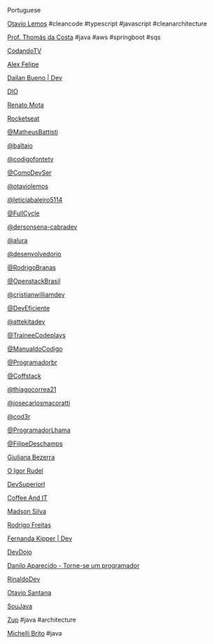 Portuguese

[Otavio Lemos](https://www.youtube.com/@otaviolemos/videos) #cleancode #typescript #javascript #cleanarchitecture 

[Prof. Thomás da Costa](https://www.youtube.com/@thomasdacosta/videos) #java #aws #springboot #sqs 

[CodandoTV](https://www.youtube.com/@CodandoTV/videos)

[Alex Felipe](https://www.youtube.com/@AlexFelipeDev/videos)

[Dailan Bueno | Dev](https://www.youtube.com/@daylanbueno/videos)

[DIO](https://www.youtube.com/@diomakethechange/videos)

[Renato Mota](https://www.youtube.com/@RenatoMotaDev/videos/videos)

[Rocketseat](https://www.youtube.com/@rocketseat/videos)

[@MatheusBattisti](https://www.youtube.com/@MatheusBattisti/videos)

[@baltaio](https://www.youtube.com/@baltaio/videos)

[@codigofontetv](https://www.youtube.com/@codigofontetv/videos)

[@ComoDevSer](https://www.youtube.com/@ComoDevSer/videos)

[@otaviolemos](https://www.youtube.com/@otaviolemos/videos)

[@leticiabaleiro5114](https://www.youtube.com/@leticiabaleiro5114/videos)

[@FullCycle](https://www.youtube.com/@FullCycle/videos)

[@dersonsena-cabradev](https://www.youtube.com/@dersonsena-cabradev/videos)

[@alura](https://www.youtube.com/@alura/videos)

[@desenvolvedorio](https://www.youtube.com/@desenvolvedorio/videos)

[@RodrigoBranas](https://www.youtube.com/@RodrigoBranas/videos)

[@OpenstackBrasil](https://www.youtube.com/@OpenstackBrasil/videos)

[@cristianwilliamdev](https://www.youtube.com/@cristianwilliamdev/videos)

[@DevEficiente](https://www.youtube.com/@DevEficiente/videos)

[@attekitadev](https://www.youtube.com/@attekitadev/videos)

[@TraineeCodeplays](https://www.youtube.com/@TraineeCodeplays/videos)

[@ManualdoCodigo](https://www.youtube.com/@ManualdoCodigo/videos)

[@Programadorbr](https://www.youtube.com/@Programadorbr/videos)

[@Coffstack](https://www.youtube.com/@Coffstack/videos)

[@thiagocorrea21](https://www.youtube.com/@thiagocorrea21/videos)

[@josecarlosmacoratti](https://www.youtube.com/@josecarlosmacoratti/videos)

[@cod3r](https://www.youtube.com/@cod3r/videos)

[@ProgramadorLhama](https://www.youtube.com/@ProgramadorLhama/videos)

[@FilipeDeschamps](https://www.youtube.com/@FilipeDeschamps/videos)

[Giuliana Bezerra](https://www.youtube.com/@RenatoMotaDev/videos)

[O Igor Rudel](https://www.youtube.com/@oigorrudel/videos)

[DevSuperiorl](https://www.youtube.com/@DevSuperior/videos)

[Coffee And IT](https://www.youtube.com/@coffeeandit/videos)

[Madson Silva](https://www.youtube.com/@maddytec/videos)

[Rodrigo Freitas](https://www.youtube.com/@RodrigoFreitasAlv/videos)

[Fernanda Kipper | Dev](https://www.youtube.com/@kipperdev/videos)

[DevDojo](https://www.youtube.com/@DevDojoBrasil/videos)

[Danilo Aparecido - Torne-se um programador](https://www.youtube.com/@torneseumprogramador/videos)

[RinaldoDev](https://www.youtube.com/@rinaldodev/videos)

[Otavio Santana](https://www.youtube.com/@otaviojava/videos)

[SouJava](https://www.youtube.com/@SouJava/videos)

[Zup](https://www.youtube.com/@zupinnovation/videos) #java #architecture

[Michelli Brito](https://www.youtube.com/@MichelliBrito/videos) #java
